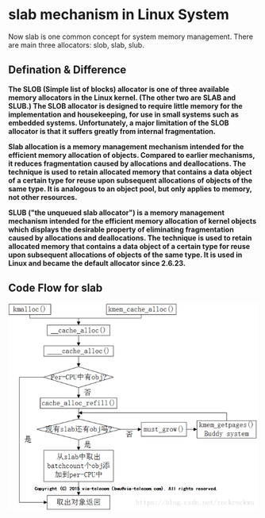 # slab mechanism in Linux System

Now slab is one common concept for system memory management. There are main three allocators: slob, slab, slub.

## Defination & Difference

**The SLOB (Simple list of blocks) allocator is one of three available memory allocators in the Linux kernel. (The other two are SLAB and SLUB.) 
The SLOB allocator is designed to require little memory for the implementation and housekeeping, for use in small systems such as embedded systems.
Unfortunately, a major limitation of the SLOB allocator is that it suffers greatly from internal fragmentation.**

**Slab allocation is a memory management mechanism intended for the efficient memory allocation of objects. Compared to earlier mechanisms, 
it reduces fragmentation caused by allocations and deallocations. The technique is used to retain allocated memory that contains a data object of 
a certain type for reuse upon subsequent allocations of objects of the same type. It is analogous to an object pool, but only applies to memory, not other resources.**

**SLUB ("the unqueued slab allocator") is a memory management mechanism intended for the efficient memory allocation of kernel objects which displays 
the desirable property of eliminating fragmentation caused by allocations and deallocations. 
The technique is used to retain allocated memory that contains a data object of a certain type for reuse upon subsequent allocations of objects of the same type.
 It is used in Linux and became the default allocator since 2.6.23.**
 
## Code Flow for slab
![slab code flow](./pic/slab.png)
